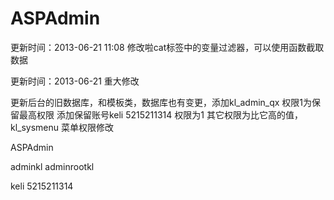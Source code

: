 ASPAdmin
========
更新时间：2013-06-21 11:08 
修改啦cat标签中的变量过滤器，可以使用函数截取数据


更新时间：2013-06-21   重大修改

更新后台的旧数据库，和模板类，数据库也有变更，添加kl_admin_qx 权限1为保留最高权限
添加保留账号keli  5215211314  权限为1  其它权限为比它高的值，kl_sysmenu 菜单权限修改



ASPAdmin

adminkl adminrootkl

keli 5215211314